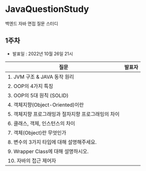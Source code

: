 # JavaQuestionStudy
백엔드 자바 면접 질문 스터디

## 1주차
- 발표일 : 2022년 10월 26일 21시

| 질문                            | 발표자 |
|-------------------------------|-----|
| 1. JVM 구조 & JAVA 동작 원리        ||
| 2. OOP의 4가지 특징                ||
| 3. OOP의 5대 원칙 (SOLID)         ||
| 4. 객체지향(Object-Oriented)이란    ||
| 5. 객체지향 프로그래밍과 절차지향 프로그래밍의 차이 ||
| 6. 클래스, 객체, 인스턴스의 차이          ||
| 7. 객체(Object)란 무엇인가           ||
| 8. 변수의 3가지 타입에 대해 설명해주세요.     ||
| 9. Wrapper Class에 대해 설명하시오.   ||
| 10. 자바의 접근 제어자                ||
